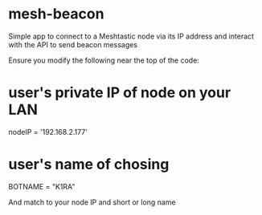 # mesh-beacon

Simple app to connect to a Meshtastic node via its IP address and interact with the API to send beacon messages

Ensure you modify the following near the top of the code:

# user's private IP of node on your LAN
nodeIP = '192.168.2.177'

# user's name of chosing
BOTNAME = "K1RA"

And match to your node IP and short or long name

